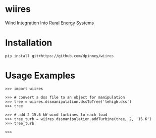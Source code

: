 # wiires
Wind Integration Into Rural Energy Systems

# Installation

`pip install git+https://github.com/dpinney/wiires`

# Usage Examples
```
>>> import wiires

>>> # convert a dss file to an object for manipulation 
>>> tree = wiires.dssmanipulation.dssToTree('lehigh.dss')
>>> tree

>>> # add 2 15.6 kW wind turbines to each load
>>> tree_turb = wiires.dssmanipulation.addTurbine(tree, 2, '15.6') 
>>> tree_turb

>>> 
```
